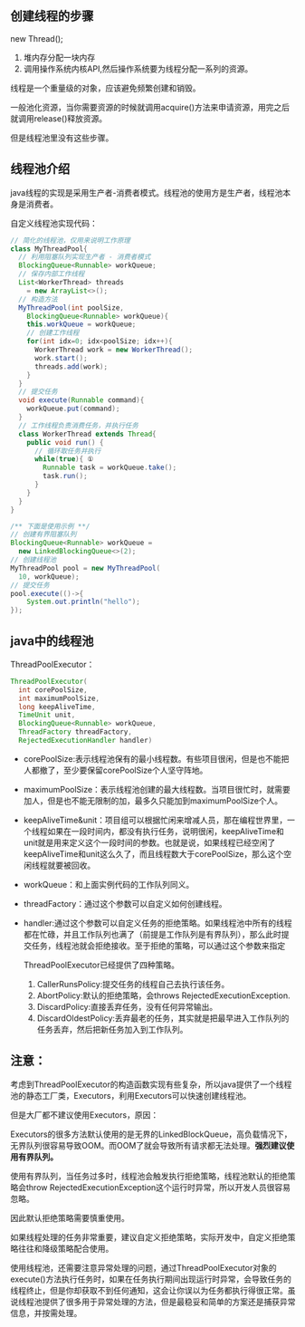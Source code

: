 ## 创建线程的步骤

new Thread();

1. 堆内存分配一块内存
2. 调用操作系统内核API,然后操作系统要为线程分配一系列的资源。

线程是一个重量级的对象，应该避免频繁创建和销毁。

一般池化资源，当你需要资源的时候就调用acquire()方法来申请资源，用完之后就调用release()释放资源。

但是线程池里没有这些步骤。

## 线程池介绍

java线程的实现是采用生产者-消费者模式。线程池的使用方是生产者，线程池本身是消费者。

自定义线程池实现代码：

```java
// 简化的线程池，仅用来说明工作原理
class MyThreadPool{
  // 利用阻塞队列实现生产者 - 消费者模式
  BlockingQueue<Runnable> workQueue;
  // 保存内部工作线程
  List<WorkerThread> threads 
    = new ArrayList<>();
  // 构造方法
  MyThreadPool(int poolSize, 
    BlockingQueue<Runnable> workQueue){
    this.workQueue = workQueue;
    // 创建工作线程
    for(int idx=0; idx<poolSize; idx++){
      WorkerThread work = new WorkerThread();
      work.start();
      threads.add(work);
    }
  }
  // 提交任务
  void execute(Runnable command){
    workQueue.put(command);
  }
  // 工作线程负责消费任务，并执行任务
  class WorkerThread extends Thread{
    public void run() {
      // 循环取任务并执行
      while(true){ ①
        Runnable task = workQueue.take();
        task.run();
      } 
    }
  }  
}

/** 下面是使用示例 **/
// 创建有界阻塞队列
BlockingQueue<Runnable> workQueue = 
  new LinkedBlockingQueue<>(2);
// 创建线程池  
MyThreadPool pool = new MyThreadPool(
  10, workQueue);
// 提交任务  
pool.execute(()->{
    System.out.println("hello");
});

```

## java中的线程池

ThreadPoolExecutor：

```java
ThreadPoolExecutor(
  int corePoolSize,
  int maximumPoolSize,
  long keepAliveTime,
  TimeUnit unit,
  BlockingQueue<Runnable> workQueue,
  ThreadFactory threadFactory,
  RejectedExecutionHandler handler) 

```

* corePoolSize:表示线程池保有的最小线程数。有些项目很闲，但是也不能把人都撤了，至少要保留corePoolSize个人坚守阵地。

* maximumPoolSize：表示线程池创建的最大线程数。当项目很忙时，就需要加人，但是也不能无限制的加，最多久只能加到maximumPoolSize个人。

* keepAliveTime&unit：项目组可以根据忙闲来增减人员，那在编程世界里，一个线程如果在一段时间内，都没有执行任务，说明很闲，keepAliveTime和unit就是用来定义这个一段时间的参数。也就是说，如果线程已经空闲了keepAliveTime和unit这么久了，而且线程数大于corePoolSize，那么这个空闲线程就要被回收。

* workQueue：和上面实例代码的工作队列同义。

* threadFactory：通过这个参数可以自定义如何创建线程。

* handler:通过这个参数可以自定义任务的拒绝策略。如果线程池中所有的线程都在忙碌，并且工作队列也满了（前提是工作队列是有界队列），那么此时提交任务，线程池就会拒绝接收。至于拒绝的策略，可以通过这个参数来指定

  ThreadPoolExecutor已经提供了四种策略。

  1. CallerRunsPolicy:提交任务的线程自己去执行该任务。
  2. AbortPolicy:默认的拒绝策略，会throws RejectedExecutionException.
  3. DiscardPolicy:直接丢弃任务，没有任何异常输出。
  4. DiscardOldestPolicy:丢弃最老的任务，其实就是把最早进入工作队列的任务丢弃，然后把新任务加入到工作队列。

## 注意：

考虑到ThreadPoolExecutor的构造函数实现有些复杂，所以java提供了一个线程池的静态工厂类，Executors，利用Executors可以快速创建线程池。

但是大厂都不建议使用Executors，原因：

Executors的很多方法默认使用的是无界的LinkedBlockQueue，高负载情况下，无界队列很容易导致OOM。而OOM了就会导致所有请求都无法处理。**强烈建议使用有界队列。**

使用有界队列，当任务过多时，线程池会触发执行拒绝策略，线程池默认的拒绝策略会throw RejectedExecutionException这个运行时异常，所以开发人员很容易忽略。

因此默认拒绝策略需要慎重使用。

如果线程处理的任务非常重要，建议自定义拒绝策略，实际开发中，自定义拒绝策略往往和降级策略配合使用。

使用线程池，还需要注意异常处理的问题，通过ThreadPoolExecutor对象的execute()方法执行任务时，如果在任务执行期间出现运行时异常，会导致任务的线程终止，但是你却获取不到任何通知，这会让你误以为任务都执行得很正常。虽说线程池提供了很多用于异常处理的方法，但是最稳妥和简单的方案还是捕获异常信息，并按需处理。



